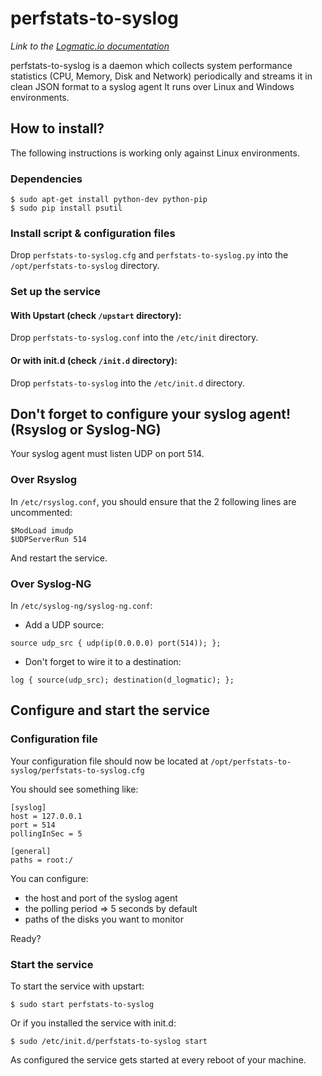 # perfstats-to-syslog
*Link to the [Logmatic.io documentation](http://doc.logmatic.io/docs/perfstats-cpu-memory-disk-network)*

perfstats-to-syslog is a daemon which collects system performance statistics (CPU, Memory, Disk and Network) periodically and streams it in clean JSON format to a syslog agent
It runs over Linux and Windows environments.

## How to install?

The following instructions is working only against Linux environments.

### Dependencies

```
$ sudo apt-get install python-dev python-pip
$ sudo pip install psutil
```

### Install script & configuration files

Drop `perfstats-to-syslog.cfg` and `perfstats-to-syslog.py` into the `/opt/perfstats-to-syslog` directory.

### Set up the service

#### With Upstart (check `/upstart` directory):

Drop `perfstats-to-syslog.conf` into the `/etc/init` directory.

#### Or with init.d (check `/init.d` directory):

Drop `perfstats-to-syslog` into the `/etc/init.d` directory.

## Don't forget to configure your syslog agent! (Rsyslog or Syslog-NG)

Your syslog agent must listen UDP on port 514.

### Over Rsyslog

In `/etc/rsyslog.conf`, you should ensure that the 2 following lines are uncommented:

```
$ModLoad imudp
$UDPServerRun 514
```

And restart the service.

### Over Syslog-NG

In `/etc/syslog-ng/syslog-ng.conf`:

- Add a UDP source:

```
source udp_src { udp(ip(0.0.0.0) port(514)); };
```

- Don't forget to wire it to a destination:

```
log { source(udp_src); destination(d_logmatic); };
```

## Configure and start the service

### Configuration file

Your configuration file should now be located at `/opt/perfstats-to-syslog/perfstats-to-syslog.cfg`

You should see something like:

```
[syslog]
host = 127.0.0.1
port = 514
pollingInSec = 5

[general]
paths = root:/
```

You can configure:
- the host and port of the syslog agent
- the polling period => 5 seconds by default
- paths of the disks you want to monitor

Ready?

### Start the service

To start the service with upstart:
```
$ sudo start perfstats-to-syslog
```

Or if you installed the service with init.d:
```
$ sudo /etc/init.d/perfstats-to-syslog start
```

As configured the service gets started at every reboot of your machine.
